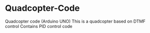 # Quadcopter-Code
Quadcopter code (Arduino UNO)
This is a quadcopter based on DTMF control
Contains PID control code
